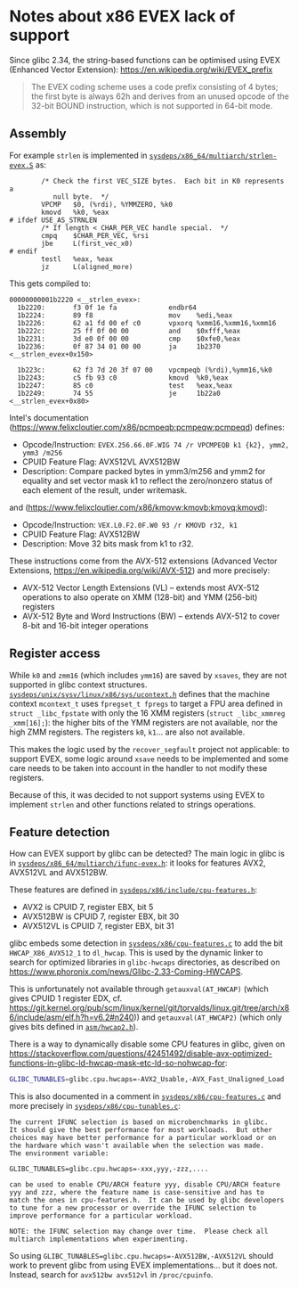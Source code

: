 # Notes about x86 EVEX lack of support

Since glibc 2.34, the string-based functions can be optimised using EVEX (Enhanced Vector Extension): <https://en.wikipedia.org/wiki/EVEX_prefix>

> The EVEX coding scheme uses a code prefix consisting of 4 bytes; the first byte is always 62h and derives from an unused opcode of the 32-bit BOUND instruction, which is not supported in 64-bit mode.

## Assembly

For example `strlen` is implemented in [`sysdeps/x86_64/multiarch/strlen-evex.S`](https://sourceware.org/git/?p=glibc.git;a=blob;f=sysdeps/x86_64/multiarch/strlen-evex.S;h=4bf6874b823355196933922a19e5fe59eacc03e8;hb=refs/tags/glibc-2.34) as:

```text
        /* Check the first VEC_SIZE bytes.  Each bit in K0 represents a
           null byte.  */
        VPCMP   $0, (%rdi), %YMMZERO, %k0
        kmovd   %k0, %eax
# ifdef USE_AS_STRNLEN
        /* If length < CHAR_PER_VEC handle special.  */
        cmpq    $CHAR_PER_VEC, %rsi
        jbe     L(first_vec_x0)
# endif
        testl   %eax, %eax
        jz      L(aligned_more)
```

This gets compiled to:

```
00000000001b2220 <__strlen_evex>:
  1b2220:       f3 0f 1e fa             endbr64
  1b2224:       89 f8                   mov    %edi,%eax
  1b2226:       62 a1 fd 00 ef c0       vpxorq %xmm16,%xmm16,%xmm16
  1b222c:       25 ff 0f 00 00          and    $0xfff,%eax
  1b2231:       3d e0 0f 00 00          cmp    $0xfe0,%eax
  1b2236:       0f 87 34 01 00 00       ja     1b2370 <__strlen_evex+0x150>

  1b223c:       62 f3 7d 20 3f 07 00    vpcmpeqb (%rdi),%ymm16,%k0
  1b2243:       c5 fb 93 c0             kmovd  %k0,%eax
  1b2247:       85 c0                   test   %eax,%eax
  1b2249:       74 55                   je     1b22a0 <__strlen_evex+0x80>
```

Intel's documentation (<https://www.felixcloutier.com/x86/pcmpeqb:pcmpeqw:pcmpeqd>) defines:

- Opcode/Instruction: `EVEX.256.66.0F.WIG 74 /r VPCMPEQB k1 {k2}, ymm2, ymm3 /m256`
- CPUID Feature Flag: AVX512VL AVX512BW
- Description: Compare packed bytes in ymm3/m256 and ymm2 for equality and set vector mask k1 to reflect the zero/nonzero status of each element of the result, under writemask.

and (<https://www.felixcloutier.com/x86/kmovw:kmovb:kmovq:kmovd>):

- Opcode/Instruction: `VEX.L0.F2.0F.W0 93 /r KMOVD r32, k1`
- CPUID Feature Flag: AVX512BW
- Description: Move 32 bits mask from k1 to r32.

These instructions come from the AVX-512 extensions (Advanced Vector Extensions, <https://en.wikipedia.org/wiki/AVX-512>) and more precisely:

- AVX-512 Vector Length Extensions (VL) – extends most AVX-512 operations to also operate on XMM (128-bit) and YMM (256-bit) registers
- AVX-512 Byte and Word Instructions (BW) – extends AVX-512 to cover 8-bit and 16-bit integer operations

## Register access

While `k0` and `zmm16` (which includes `ymm16`) are saved by `xsaves`, they are not supported in glibc context structures.
[`sysdeps/unix/sysv/linux/x86/sys/ucontext.h`](https://sourceware.org/git/?p=glibc.git;a=blob;f=sysdeps/unix/sysv/linux/x86/sys/ucontext.h;h=e4bf82db6a1d110a1f1d29ac8b44f7bb82e8b7ca;hb=refs/tags/glibc-2.37#l108) defines that the machine context `mcontext_t` uses `fpregset_t fpregs` to target a FPU area defined in `struct _libc_fpstate` with only the 16 XMM registers (`struct _libc_xmmreg _xmm[16];`): the higher bits of the YMM registers are not available, nor the high ZMM registers.
The registers `k0`, `k1`... are also not available.

This makes the logic used by the `recover_segfault` project not applicable: to support EVEX, some logic around `xsave` needs to be implemented and some care needs to be taken into account in the handler to not modify these registers.

Because of this, it was decided to not support systems using EVEX to implement `strlen` and other functions related to strings operations.

## Feature detection

How can EVEX support by glibc can be detected?
The main logic in glibc is in [`sysdeps/x86_64/multiarch/ifunc-evex.h`](https://sourceware.org/git/?p=glibc.git;a=blob;f=sysdeps/x86_64/multiarch/ifunc-evex.h;h=fc391edb8abc7d7fda96af19ed27b29466a61dc7;hb=refs/tags/glibc-2.34): it looks for features AVX2, AVX512VL and AVX512BW.

These features are defined in [`sysdeps/x86/include/cpu-features.h`](https://sourceware.org/git/?p=glibc.git;a=blob;f=sysdeps/x86/include/cpu-features.h;h=28be3e0c0a168d0d68b5d470eb414bfbc1d8def9;hb=refs/tags/glibc-2.34):

- AVX2 is CPUID 7, register EBX, bit 5
- AVX512BW is CPUID 7, register EBX, bit 30
- AVX512VL is CPUID 7, register EBX, bit 31

glibc embeds some detection in [`sysdeps/x86/cpu-features.c`](https://sourceware.org/git/?p=glibc.git;a=blob;f=sysdeps/x86/cpu-features.c;h=645bba63147f6589eb6ae716b7293f42f7e41d9a;hb=refs/tags/glibc-2.34#l761) to add the bit `HWCAP_X86_AVX512_1` to `dl_hwcap`.
This is used by the dynamic linker to search for optimized libraries in `glibc-hwcaps` directories, as described on <https://www.phoronix.com/news/Glibc-2.33-Coming-HWCAPS>.

This is unfortunately not available through `getauxval(AT_HWCAP)` (which gives CPUID 1 register EDX, cf. <https://git.kernel.org/pub/scm/linux/kernel/git/torvalds/linux.git/tree/arch/x86/include/asm/elf.h?h=v6.2#n240>)) and `getauxval(AT_HWCAP2)` (which only gives bits defined in [`asm/hwcap2.h`](https://git.kernel.org/pub/scm/linux/kernel/git/torvalds/linux.git/tree/arch/x86/include/uapi/asm/hwcap2.h?h=v6.2)).

There is a way to dynamically disable some CPU features in glibc, given on <https://stackoverflow.com/questions/42451492/disable-avx-optimized-functions-in-glibc-ld-hwcap-mask-etc-ld-so-nohwcap-for>:

```sh
GLIBC_TUNABLES=glibc.cpu.hwcaps=-AVX2_Usable,-AVX_Fast_Unaligned_Load
```

This is also documented in a comment in [`sysdeps/x86/cpu-features.c`](https://sourceware.org/git/?p=glibc.git;a=blob;f=sysdeps/x86/cpu-features.c;h=645bba63147f6589eb6ae716b7293f42f7e41d9a;hb=refs/tags/glibc-2.34#l761) and more precisely in [`sysdeps/x86/cpu-tunables.c`](https://sourceware.org/git/?p=glibc.git;a=blob;f=sysdeps/x86/cpu-tunables.c;h=00fe5045eb56eb076d08f55068692bcf1a1cd2c7;hb=refs/tags/glibc-2.34#l92):

```text
The current IFUNC selection is based on microbenchmarks in glibc.
It should give the best performance for most workloads.  But other
choices may have better performance for a particular workload or on
the hardware which wasn't available when the selection was made.
The environment variable:

GLIBC_TUNABLES=glibc.cpu.hwcaps=-xxx,yyy,-zzz,....

can be used to enable CPU/ARCH feature yyy, disable CPU/ARCH feature
yyy and zzz, where the feature name is case-sensitive and has to
match the ones in cpu-features.h.  It can be used by glibc developers
to tune for a new processor or override the IFUNC selection to
improve performance for a particular workload.

NOTE: the IFUNC selection may change over time.  Please check all
multiarch implementations when experimenting.
```

So using `GLIBC_TUNABLES=glibc.cpu.hwcaps=-AVX512BW,-AVX512VL` should work to prevent glibc from using EVEX implementations... but it does not.
Instead, search for `avx512bw avx512vl` in `/proc/cpuinfo`.
